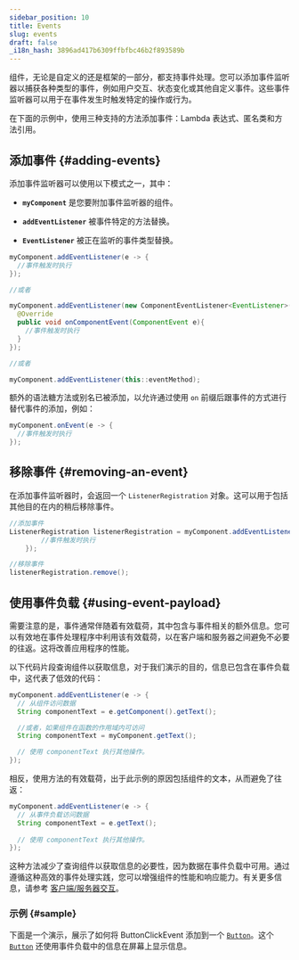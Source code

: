 ```yaml
---
sidebar_position: 10
title: Events
slug: events
draft: false
_i18n_hash: 3896ad417b6309ffbfbc46b2f893589b
---
```

<JavadocLink type="foundation" location="com/webforj/component/event/Event" top='true'/>

组件，无论是自定义的还是框架的一部分，都支持事件处理。您可以添加事件监听器以捕获各种类型的事件，例如用户交互、状态变化或其他自定义事件。这些事件监听器可以用于在事件发生时触发特定的操作或行为。

在下面的示例中，使用三种支持的方法添加事件：Lambda 表达式、匿名类和方法引用。
## 添加事件 {#adding-events}

添加事件监听器可以使用以下模式之一，其中：

- **`myComponent`** 是您要附加事件监听器的组件。

- **`addEventListener`** 被事件特定的方法替换。

- **`EventListener`** 被正在监听的事件类型替换。

```java
myComponent.addEventListener(e -> {
  //事件触发时执行
});

//或者

myComponent.addEventListener(new ComponentEventListener<EventListener>() {
  @Override
  public void onComponentEvent(ComponentEvent e){
    //事件触发时执行
  }
});

//或者

myComponent.addEventListener(this::eventMethod);
```

额外的语法糖方法或别名已被添加，以允许通过使用 `on` 前缀后跟事件的方式进行替代事件的添加，例如：

```java
myComponent.onEvent(e -> {
  //事件触发时执行
});
```

## 移除事件 {#removing-an-event}

在添加事件监听器时，会返回一个 `ListenerRegistration` 对象。这可以用于包括其他目的在内的稍后移除事件。

```java
//添加事件
ListenerRegistration listenerRegistration = myComponent.addEventListener(e -> {
        //事件触发时执行
    });

//移除事件
listenerRegistration.remove();
```

## 使用事件负载 {#using-event-payload}

需要注意的是，事件通常伴随着有效载荷，其中包含与事件相关的额外信息。您可以有效地在事件处理程序中利用该有效载荷，以在客户端和服务器之间避免不必要的往返。这将改善应用程序的性能。

以下代码片段查询组件以获取信息，对于我们演示的目的，信息已包含在事件负载中，这代表了低效的代码：

```java
myComponent.addEventListener(e -> {
  // 从组件访问数据
  String componentText = e.getComponent().getText();

  //或者，如果组件在函数的作用域内可访问
  String componentText = myComponent.getText();

  // 使用 componentText 执行其他操作。
});
```

相反，使用方法的有效载荷，出于此示例的原因包括组件的文本，从而避免了往返：

```java
myComponent.addEventListener(e -> {
  // 从事件负载访问数据
  String componentText = e.getText();
  
  // 使用 componentText 执行其他操作。
});
```

这种方法减少了查询组件以获取信息的必要性，因为数据在事件负载中可用。通过遵循这种高效的事件处理实践，您可以增强组件的性能和响应能力。有关更多信息，请参考 [客户端/服务器交互](../architecture/client-server)。

### 示例 {#sample}

下面是一个演示，展示了如何将 <JavadocLink type="foundation" location="com/webforj/component/button/event/ButtonClickEvent"  code="true">ButtonClickEvent</JavadocLink> 添加到一个 [`Button`](#)。这个 [`Button`](#) 还使用事件负载中的信息在屏幕上显示信息。

<ComponentDemo 
path='/webforj/buttonevent?' 
javaE='https://raw.githubusercontent.com/webforj/webforj-documentation/refs/heads/main/src/main/java/com/webforj/samples/views/button/ButtonEventView.java'
height='100px'
/>

<!-- <EventTable base events={['drawerOpen', 'drawerClose']} /> -->

